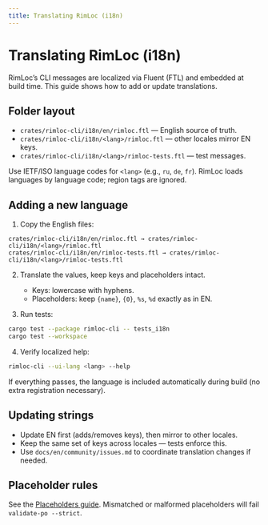 ```yaml
---
title: Translating RimLoc (i18n)
---
```


# Translating RimLoc (i18n)

RimLoc’s CLI messages are localized via Fluent (FTL) and embedded at build time. This guide shows how to add or update translations.

## Folder layout

- `crates/rimloc-cli/i18n/en/rimloc.ftl` — English source of truth.
- `crates/rimloc-cli/i18n/<lang>/rimloc.ftl` — other locales mirror EN keys.
- `crates/rimloc-cli/i18n/<lang>/rimloc-tests.ftl` — test messages.

Use IETF/ISO language codes for `<lang>` (e.g., `ru`, `de`, `fr`). RimLoc loads languages by language code; region tags are ignored.

## Adding a new language

1) Copy the English files:

```
crates/rimloc-cli/i18n/en/rimloc.ftl → crates/rimloc-cli/i18n/<lang>/rimloc.ftl
crates/rimloc-cli/i18n/en/rimloc-tests.ftl → crates/rimloc-cli/i18n/<lang>/rimloc-tests.ftl
```

2) Translate the values, keep keys and placeholders intact.
   - Keys: lowercase with hyphens.
   - Placeholders: keep `{name}`, `{0}`, `%s`, `%d` exactly as in EN.

3) Run tests:

```bash
cargo test --package rimloc-cli -- tests_i18n
cargo test --workspace
```

4) Verify localized help:

```bash
rimloc-cli --ui-lang <lang> --help
```

If everything passes, the language is included automatically during build (no extra registration necessary).

## Updating strings

- Update EN first (adds/removes keys), then mirror to other locales.
- Keep the same set of keys across locales — tests enforce this.
- Use `docs/en/community/issues.md` to coordinate translation changes if needed.

## Placeholder rules

See the [Placeholders guide](../guide/placeholders.md). Mismatched or malformed placeholders will fail `validate-po --strict`.

